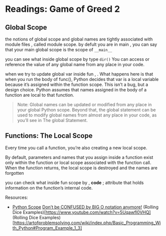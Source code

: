 # Readings: Game of Greed 2
## Global Scope
the notions of global scope and global names are tightly associated with module files , called module scope.
by defult you are in main , you can say that your main global scope is the scope of ``` __main__ ```

you can see what inside global scope by type ```dir()```
You can access or reference the value of any global name from any place in your code. 

when we try to update global var inside fun ,
. What happens here is that when you run the body of func(), Python decides that var is a local variable because it’s assigned within the function scope. This isn’t a bug, but a design choice. Python assumes that names assigned in the body of a function are local to that function.

> Note: Global names can be updated or modified from any place in your global Python scope. Beyond that, the global statement can be used to modify global names from almost any place in your code, as you’ll see in The global Statement.

## Functions: The Local Scope
 Every time you call a function, you’re also creating a new local scope.

By default, parameters and names that you assign inside a function exist only within the function or local scope associated with the function call. When the function returns, the local scope is destroyed and the names are forgotten

you can check what inside fun scope by , __code__ ; attribute that holds information on the function’s internal code.

Resources:
* [Python Scope](https://realpython.com/python-scope-legb-rule/)
[Don’t be CONFUSED by BIG O notation anymore!]()
(Rolling Dice Examples)[https://www.youtube.com/watch?v=5Uqawfl0VHQ]
(Rolling Dice Examples)[https://artofproblemsolving.com/wiki/index.php/Basic_Programming_With_Python#Program_Example_1_3]